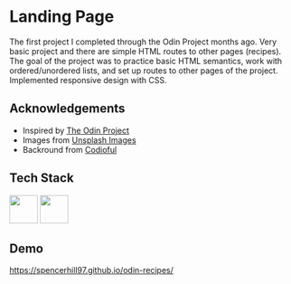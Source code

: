
# Landing Page

The first project I completed through the Odin Project months ago. Very basic project and there are simple HTML routes to other pages (recipes). The goal of the project was to practice basic HTML semantics, work with ordered/unordered lists, and set up routes to other pages of the project. Implemented responsive design with CSS.


## Acknowledgements

 - Inspired by [The Odin Project](https://www.theodinproject.com/lessons/foundations-recipes)
 - Images from [Unsplash Images](https://unsplash.com/)
 - Backround from [Codioful](https://codioful.com/)



## Tech Stack

<div align="left">
<img src="https://cdn.jsdelivr.net/gh/devicons/devicon/icons/html5/html5-original.svg" width="50" height="50"/>
<img src="https://cdn.jsdelivr.net/gh/devicons/devicon/icons/css3/css3-original.svg" width="50" height="50" />
</div>


          
## Demo

https://spencerhill97.github.io/odin-recipes/

